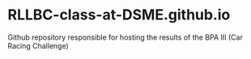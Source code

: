 # RLLBC-class-at-DSME.github.io
Github repository responsible for hosting the results of the BPA III (Car Racing Challenge)
